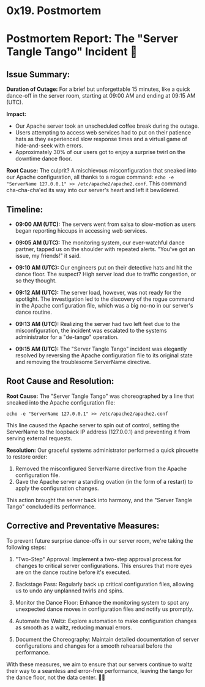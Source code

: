 # 0x19. Postmortem

# Postmortem Report: The "Server Tangle Tango" Incident 🕺

## **Issue Summary:**

**Duration of Outage:** 
For a brief but unforgettable 15 minutes, like a quick dance-off in the server room, starting at 09:00 AM and ending at 09:15 AM (UTC).

**Impact:**
- Our Apache server took an unscheduled coffee break during the outage.
- Users attempting to access web services had to put on their patience hats as they experienced slow response times and a virtual game of hide-and-seek with errors.
- Approximately 30% of our users got to enjoy a surprise twirl on the downtime dance floor.

**Root Cause:** 
The culprit? A mischievous misconfiguration that sneaked into our Apache configuration, all thanks to a rogue command: `echo -e "ServerName 127.0.0.1" >> /etc/apache2/apache2.conf`. This command cha-cha-cha'ed its way into our server's heart and left it bewildered.

## **Timeline:**

- **09:00 AM (UTC):** The servers went from salsa to slow-motion as users began reporting hiccups in accessing web services.

- **09:05 AM (UTC):** The monitoring system, our ever-watchful dance partner, tapped us on the shoulder with repeated alerts. "You've got an issue, my friends!" it said.

- **09:10 AM (UTC):** Our engineers put on their detective hats and hit the dance floor. The suspect? High server load due to traffic congestion, or so they thought.

- **09:12 AM (UTC):** The server load, however, was not ready for the spotlight. The investigation led to the discovery of the rogue command in the Apache configuration file, which was a big no-no in our server's dance routine.

- **09:13 AM (UTC):** Realizing the server had two left feet due to the misconfiguration, the incident was escalated to the systems administrator for a "de-tango" operation.

- **09:15 AM (UTC):** The "Server Tangle Tango" incident was elegantly resolved by reversing the Apache configuration file to its original state and removing the troublesome ServerName directive.

## **Root Cause and Resolution:**

**Root Cause:**
The "Server Tangle Tango" was choreographed by a line that sneaked into the Apache configuration file:

```shell
echo -e "ServerName 127.0.0.1" >> /etc/apache2/apache2.conf
```

This line caused the Apache server to spin out of control, setting the ServerName to the loopback IP address (127.0.0.1) and preventing it from serving external requests.

**Resolution:**
Our graceful systems administrator performed a quick pirouette to restore order:

1. Removed the misconfigured ServerName directive from the Apache configuration file.
2. Gave the Apache server a standing ovation (in the form of a restart) to apply the configuration changes.

This action brought the server back into harmony, and the "Server Tangle Tango" concluded its performance.

## **Corrective and Preventative Measures:**

To prevent future surprise dance-offs in our server room, we're taking the following steps:

1. "Two-Step" Approval: Implement a two-step approval process for changes to critical server configurations. This ensures that more eyes are on the dance routine before it's executed.

2. Backstage Pass: Regularly back up critical configuration files, allowing us to undo any unplanned twirls and spins.

3. Monitor the Dance Floor: Enhance the monitoring system to spot any unexpected dance moves in configuration files and notify us promptly.

4. Automate the Waltz: Explore automation to make configuration changes as smooth as a waltz, reducing manual errors.

5. Document the Choreography: Maintain detailed documentation of server configurations and changes for a smooth rehearsal before the performance.

With these measures, we aim to ensure that our servers continue to waltz their way to a seamless and error-free performance, leaving the tango for the dance floor, not the data center. 💃🕺
